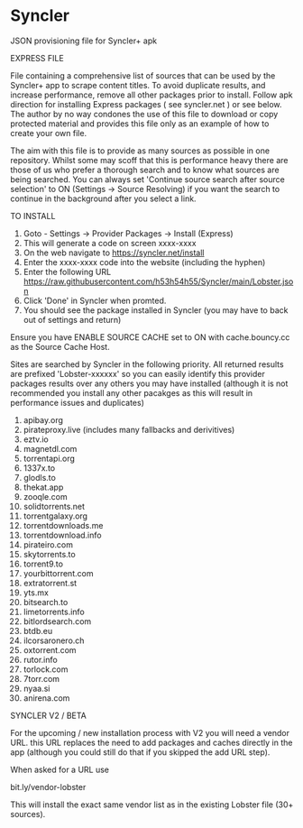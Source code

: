 # Syncler
JSON provisioning file for Syncler+ apk

EXPRESS FILE

File containing a comprehensive list of sources that can be used by the Syncler+ app to scrape content titles. To avoid duplicate results, and increase performance, remove all other packages prior to install. Follow apk direction for installing Express packages ( see syncler.net ) or see below. The author by no way condones the use of this file to download or copy protected material and provides this file only as an example of how to create your own file. 

The aim with this file is to provide as many sources as possible in one repository. Whilst some may scoff that this is performance heavy there are those of us who prefer a thorough search and to know what sources are being searched.  You can always set 'Continue source search after source selection' to ON (Settings -> Source Resolving) if you want the search to continue in the background after you select a link.  

TO INSTALL
1) Goto - Settings -> Provider Packages -> Install (Express)
2) This will generate a code on screen xxxx-xxxx
3) On the web navigate to https://syncler.net/install
4) Enter the xxxx-xxxx code into the website (including the hyphen)
5) Enter the following URL https://raw.githubusercontent.com/h53h54h55/Syncler/main/Lobster.json
6) Click 'Done' in Syncler when promted.
7) You should see the package installed in Syncler (you may have to back out of settings and return)

Ensure you have ENABLE SOURCE CACHE set to ON with cache.bouncy.cc as the Source Cache Host. 

Sites are searched by Syncler in the following priority.  All returned results are prefixed 'Lobster-xxxxxx' so you can easily identify this provider packages results over any others you may have installed (although it is not recommended you install any other pacakges as this will result in performance issues and duplicates)

1) apibay.org
2) pirateproxy.live (includes many fallbacks and derivitives)
3) eztv.io
4) magnetdl.com
5) torrentapi.org
6) 1337x.to
7) glodls.to
8) thekat.app
9) zooqle.com
10) solidtorrents.net
11) torrentgalaxy.org
12) torrentdownloads.me
13) torrentdownload.info
14) pirateiro.com
15) skytorrents.to
16) torrent9.to
17) yourbittorrent.com
18) extratorrent.st
19) yts.mx
20) bitsearch.to
21) limetorrents.info
22) bitlordsearch.com
23) btdb.eu
24) ilcorsaronero.ch
25) oxtorrent.com
26) rutor.info
27) torlock.com
28) 7torr.com
29) nyaa.si
30) anirena.com

SYNCLER V2 / BETA

For the upcoming / new installation process with V2 you will need a vendor URL.  this URL replaces the need to add packages and caches directly in the app (although you could still do that if you skipped the add URL step).

When asked for a URL use

bit.ly/vendor-lobster

This will install the exact same vendor list as in the existing Lobster file (30+ sources).
